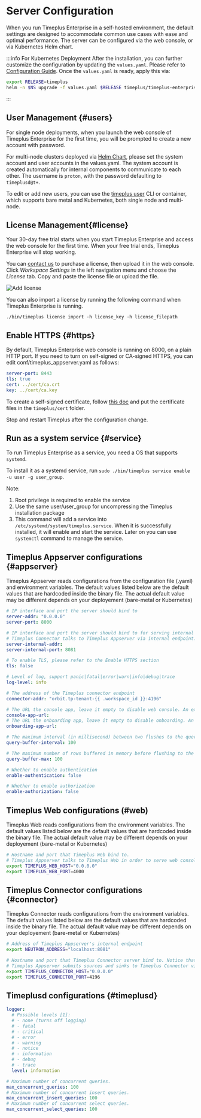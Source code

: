 # Server Configuration

When you run Timeplus Enterprise in a self-hosted environment, the default settings are designed to accommodate common use cases with ease and optimal performance. The server can be configured via the web console, or via Kubernetes Helm chart.

:::info For Kubernetes Deployment
After the installation, you can further customize the configuration by updating the `values.yaml`. Please refer to [Configuration Guide](/k8s-helm#configuration-guide). Once the `values.yaml` is ready, apply this via:

```bash
export RELEASE=timeplus
helm -n $NS upgrade -f values.yaml $RELEASE timeplus/timeplus-enterprise
```
:::

## User Management {#users}

For single node deployments, when you launch the web console of Timeplus Enterprise for the first time, you will be prompted to create a new account with password.

For multi-node clusters deployed via [Helm Chart](/k8s-helm), please set the system account and user accounts in the values.yaml. The system account is created automatically for internal components to communicate to each other. The username is `proton`, with the password defaulting to `timeplusd@t+`.

To edit or add new users, you can use the [timeplus user](/cli-user) CLI or container, which supports bare metal and Kubernetes, both single node and multi-node.

## License Management{#license}

Your 30-day free trial starts when you start Timeplus Enterprise and access the web console for the first time. When your free trial ends, Timeplus Enterprise will stop working.

You can [contact us](mailto:support@timeplus.com) to purchase a license, then upload it in the web console. Click *Workspace Settings* in the left navigation menu and choose the *License* tab. Copy and paste the license file or upload the file.

![Add license](/img/add_license.png)

You can also import a license by running the following command when Timeplus Enterprise is running.

```
./bin/timeplus license import -h license_key -h license_filepath
```

## Enable HTTPS {#https}

By default, Timeplus Enterprise web console is running on 8000, on a plain HTTP port. If you need to turn on self-signed or CA-signed HTTPS, you can edit conf/timeplus_appserver.yaml as follows:

```yaml
server-port: 8443
tls: true
cert: ../cert/ca.crt
key: ../cert/ca.key
```

To create a self-signed certificate, follow [this doc](https://access.redhat.com/documentation/en-us/red_hat_enterprise_linux/8/html/securing_networks/creating-and-managing-tls-keys-and-certificates_securing-networks) and put the certificate files in the `timeplus/cert` folder.

Stop and restart Timeplus after the configuration change.

## Run as a system service {#service}

To run Timeplus Enterprise as a service, you need a OS that supports `systemd`.

To install it as a systemd service, run `sudo ./bin/timeplus service enable -u user -g user_group`.

Note:

1. Root privilege is required to enable the service
2. Use the same user/user_group for uncompressing the Timeplus installation package
3. This command will add a service into `/etc/systemd/system/timeplus.service`. When it is successfully installed, it will enable and start the service. Later on you can use `systemctl` command to manage the service.

## Timeplus Appserver configurations {#appserver}

Timeplus Appserver reads configurations from the configuration file (.yaml) and environment variables. The default values listed below are the default values that are hardcoded inside the binary file. The actual default value may be different depends on your deployement (bare-metal or Kubernetes)

```yaml
# IP interface and port the server should bind to
server-addr: "0.0.0.0"
server-port: 8000

# IP interface and port the server should bind to for serving internal APIs, by default it uses the preferred outbound IP address on the machine. For best practice use an internal IP and never use 0.0.0.0"
# Timeplus Connector talks to Timeplus Appserver via internal endpoint. Make sure you also update `NEUTRON_ADDRESS` from Timeplus Connector side
server-internal-addr:
server-internal-port: 8081

# To enable TLS, please refer to the Enable HTTPS section
tls: false

# Level of log, support panic|fatal|error|warn|info|debug|trace
log-level: info

# The address of the Timeplus connector endpoint
connector-addr: "orbit.tp-tenant-{{ .workspace_id }}:4196"

# The URL the console app, leave it empty to disable web console. An example configure is `http://localhost:4000`
console-app-url:
# The URL the onboarding app, leave it empty to disable onboarding. An example configure is `http://localhost:4000`
onboarding-app-url:

# The maximum interval (in millisecond) between two flushes to the query SSE channel.
query-buffer-interval: 100

# The maximum number of rows buffered in memory before flushing to the query SSE channel.
query-buffer-max: 100

# Whether to enable authentication
enable-authentication: false

# Whether to enable authorization
enable-authorization: false
```

## Timeplus Web configurations (#web)

Timeplus Web reads configurations from the environment variables. The default values listed below are the default values that are hardcoded inside the binary file. The actual default value may be different depends on your deployement (bare-metal or Kubernetes)

```bash
# Hostname and port that Timeplus Web bind to.
# Timeplus Appserver talks to Timeplus Web in order to serve web console. Please make sure you update `console-app-url` and `onboarding-app-url` from Timeplus Appserver side.
export TIMEPLUS_WEB_HOST="0.0.0.0"
export TIMEPLUS_WEB_PORT=4000
```

## Timeplus Connector configurations {#connector}

Timeplus Connector reads configurations from the environment variables. The default values listed below are the default values that are hardcoded inside the binary file. The actual default value may be different depends on your deployement (bare-metal or Kubernetes)

```bash
# Address of Timeplus Appserver's internal endpoint
export NEUTRON_ADDRESS="localhost:8081"

# Hostname and port that Timeplus Connector server bind to. Notice that Timeplus Connector starts a Redpanda Connect server that listen to the same host but port TIMEPLUS_CONNECTOR_PORT-1 (by default 0.0.0.0:4195). However, this port is not supposed to be called by anyone else.
# Timeplus Appserver submits sources and sinks to Timeplus Connector via this endpoint. Make sure you also update `connector-addr` from Timeplus Appserver side
export TIMEPLUS_CONNECTOR_HOST="0.0.0.0"
export TIMEPLUS_CONNECTOR_PORT=4196
```

## Timeplusd configurations {#timeplusd}

```yaml
logger:
  # Possible levels [1]:
  # - none (turns off logging)
  # - fatal
  # - critical
  # - error
  # - warning
  # - notice
  # - information
  # - debug
  # - trace
  level: information

# Maximum number of concurrent queries.
max_concurrent_queries: 100
# Maximum number of concurrent insert queries.
max_concurrent_insert_queries: 100
# Maximum number of concurrent select queries.
max_concurrent_select_queries: 100
```
